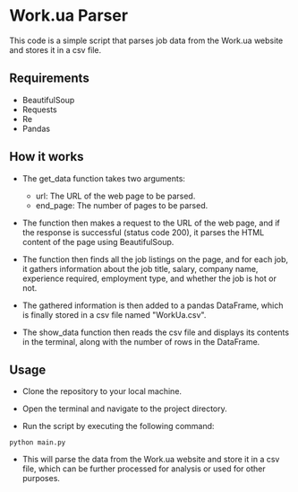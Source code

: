 # Work.ua Parser

This code is a simple script that parses job data from the Work.ua website and stores it in a csv file. 

## Requirements
- BeautifulSoup
- Requests
- Re
- Pandas

## How it works
- The get_data function takes two arguments:
  * url: The URL of the web page to be parsed.
  * end_page: The number of pages to be parsed.
- The function then makes a request to the URL of the web page, and if the response is successful (status code 200), it parses the HTML content of the page using BeautifulSoup.

- The function then finds all the job listings on the page, and for each job, it gathers information about the job title, salary, company name, experience required, employment type, and whether the job is hot or not.

- The gathered information is then added to a pandas DataFrame, which is finally stored in a csv file named "WorkUa.csv".

- The show_data function then reads the csv file and displays its contents in the terminal, along with the number of rows in the DataFrame.

## Usage
- Clone the repository to your local machine.

- Open the terminal and navigate to the project directory.

- Run the script by executing the following command:

```python main.py```
* This will parse the data from the Work.ua website and store it in a csv file, which can be further processed for analysis or used for other purposes.
